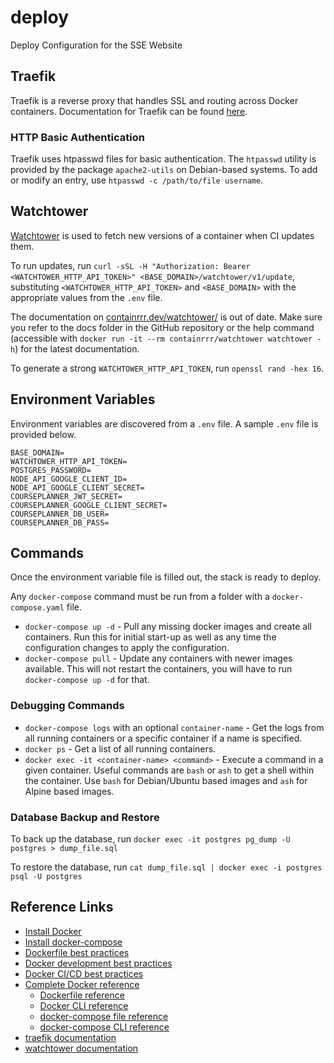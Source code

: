 # deploy
Deploy Configuration for the SSE Website

## Traefik
Traefik is a reverse proxy that handles SSL and routing across Docker containers. Documentation for Traefik can be found [here](https://doc.traefik.io/traefik/).

### HTTP Basic Authentication
Traefik uses htpasswd files for basic authentication. The `htpasswd` utility is provided by the package `apache2-utils` on Debian-based systems. To add or modify an entry, use `htpasswd -c /path/to/file username`.

## Watchtower
[Watchtower](https://github.com/containrrr/watchtower/) is used to fetch new versions of a container when CI updates them. 

To run updates, run `curl -sSL -H "Authorization: Bearer <WATCHTOWER_HTTP_API_TOKEN>" <BASE_DOMAIN>/watchtower/v1/update`, substituting `<WATCHTOWER_HTTP_API_TOKEN>` and `<BASE_DOMAIN>` with the appropriate values from the `.env` file.

The documentation on [containrrr.dev/watchtower/](https://containrrr.dev/watchtower/) is out of date. Make sure you refer to the docs folder in the GitHub repository or the help command (accessible with `docker run -it --rm containrrr/watchtower watchtower -h`) for the latest documentation.

To generate a strong `WATCHTOWER_HTTP_API_TOKEN`, run `openssl rand -hex 16`.

## Environment Variables
Environment variables are discovered from a `.env` file. A sample `.env` file is provided below.
```
BASE_DOMAIN=
WATCHTOWER_HTTP_API_TOKEN=
POSTGRES_PASSWORD=
NODE_API_GOOGLE_CLIENT_ID=
NODE_API_GOOGLE_CLIENT_SECRET=
COURSEPLANNER_JWT_SECRET=
COURSEPLANNER_GOOGLE_CLIENT_SECRET=
COURSEPLANNER_DB_USER=
COURSEPLANNER_DB_PASS=
```

## Commands
Once the environment variable file is filled out, the stack is ready to deploy. 

Any `docker-compose` command must be run from a folder with a `docker-compose.yaml` file.

- `docker-compose up -d` - Pull any missing docker images and create all containers. Run this for initial start-up as well as any time the configuration changes to apply the configuration.
- `docker-compose pull` - Update any containers with newer images available. This will not restart the containers, you will have to run `docker-compose up -d` for that.

### Debugging Commands
- `docker-compose logs` with an optional `container-name` - Get the logs from all running containers or a specific container if a name is specified.
- `docker ps` - Get a list of all running containers.
- `docker exec -it <container-name> <command>` - Execute a command in a given container. Useful commands are `bash` or `ash` to get a shell within the container. Use `bash` for Debian/Ubuntu based images and `ash` for Alpine based images.

### Database Backup and Restore
To back up the database, run `docker exec -it postgres pg_dump -U postgres > dump_file.sql`

To restore the database, run `cat dump_file.sql | docker exec -i postgres psql -U postgres`

## Reference Links
- [Install Docker](https://docs.docker.com/engine/install/)
- [Install docker-compose](https://docs.docker.com/compose/install/)
- [Dockerfile best practices](https://docs.docker.com/develop/develop-images/dockerfile_best-practices/)
- [Docker development best practices](https://docs.docker.com/develop/dev-best-practices/)
- [Docker CI/CD best practices](https://docs.docker.com/ci-cd/best-practices/)
- [Complete Docker reference](https://docs.docker.com/reference/)
    - [Dockerfile reference](https://docs.docker.com/engine/reference/builder/)
    - [Docker CLI reference](https://docs.docker.com/engine/reference/commandline/cli/)
    - [docker-compose file reference](https://docs.docker.com/compose/compose-file/compose-file-v3/)
    - [docker-compose CLI reference](https://docs.docker.com/compose/reference/overview/)
- [traefik documentation](https://doc.traefik.io/traefik/)
- [watchtower documentation](https://github.com/containrrr/watchtower/tree/main/docs)
